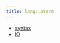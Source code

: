 ```yaml
---
title: lang::aterm
---
```



   * [syntax](../../../Library/lang/aterm/syntax)
   * [IO](../../../Library/lang/aterm/IO.md)